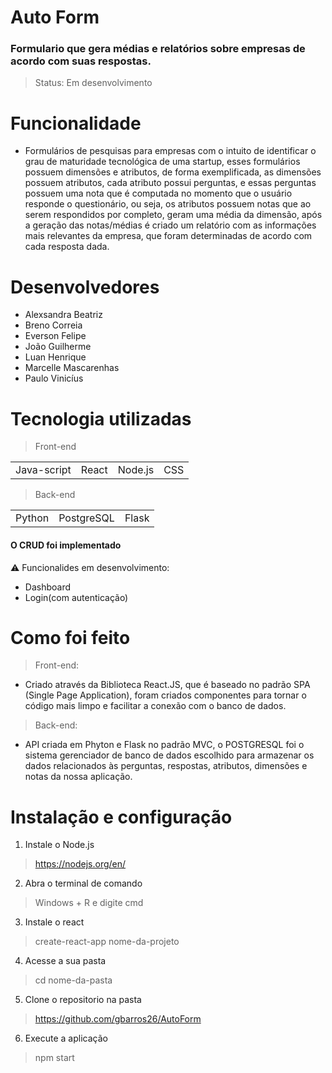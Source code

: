# Auto Form
 
### Formulario que gera médias e relatórios sobre empresas de acordo com suas respostas. 

> Status: Em desenvolvimento



# Funcionalidade 

* Formulários de pesquisas para empresas com o intuito de identificar o grau de maturidade tecnológica de uma startup, esses formulários possuem dimensões e atributos, de forma exemplificada, as dimensões possuem atributos, cada atributo possui perguntas, e essas perguntas possuem uma nota que é computada no momento que o usuário responde o questionário, ou seja, os atributos possuem notas que ao serem respondidos por completo, geram uma média da dimensão, após a geração das notas/médias é criado um relatório com as informações mais relevantes da empresa, que foram determinadas de acordo com cada resposta dada. 

 

# Desenvolvedores 

+ Alexsandra Beatriz 
+ Breno Correia 
+ Everson Felipe 
+ João Guilherme 
+ Luan Henrique 
+ Marcelle Mascarenhas 
+ Paulo Vinicíus 
 

 

# Tecnologia utilizadas

> Front-end 

<table> 
 <tr>
  <td>Java-script 
    <td>React 
      <td>Node.js 
        <td>CSS 
  
  </table>


 

> Back-end 

 <table>
  <tr>
   <td>Python
    <td>PostgreSQL
     <td>Flask

 </table>
 
 
 
 
#### O CRUD foi implementado

⚠️ Funcionalides em desenvolvimento:
- Dashboard 
- Login(com autenticação)

 

# Como foi feito

> Front-end: 

* Criado através da Biblioteca React.JS, que é baseado no padrão SPA (Single Page Application), foram criados componentes para tornar o código mais limpo e facilitar a conexão com o banco de dados. 

> Back-end: 

* API criada em Phyton e Flask no padrão MVC, o POSTGRESQL foi o sistema gerenciador de banco de dados escolhido para armazenar os dados relacionados às perguntas, respostas, atributos, dimensões e notas da nossa aplicação. 

 # Instalação e configuração
  
  1. Instale o Node.js
  > https://nodejs.org/en/
  
  2. Abra o terminal de comando 
  > Windows + R e digite cmd
  
 
  3. Instale o react
  > create-react-app nome-da-projeto
  
  4. Acesse a sua pasta 
  > cd nome-da-pasta
  
  5. Clone o repositorio na pasta 
  > https://github.com/gbarros26/AutoForm
  
  6. Execute a aplicação
  > npm start
